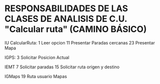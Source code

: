 # RESPONSABILIDADES DE LAS CLASES DE ANALISIS DE C.U. "Calcular ruta" (CAMINO BÁSICO)

IU CalcularRuta:
  1 Leer opcion
  11 Presentar Paradas cercanas
  23 Presentar Mapa
  
 IGPS:
  3 Solicitar Posicion Actual
  
 IEMT
  7 Solicitar paradas
  15 Solicitar ruta origen y destino
  
 IGMaps
  19 Ruta usuario Mapas
